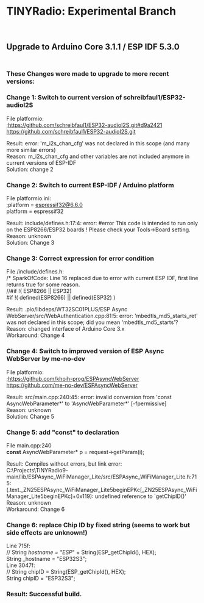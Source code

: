 # TINYRadio: Experimental Branch<br><br>
## Upgrade to Arduino Core 3.1.1 / ESP IDF 5.3.0<br><br>

### These Changes were made to upgrade to more recent versions:

### Change 1: Switch to current version of schreibfaul1/ESP32-audioI2S

File platformio:  
	;https://github.com/schreibfaul1/ESP32-audioI2S.git#d9a2421  
	https://github.com/schreibfaul1/ESP32-audioI2S.git

Result: error: 'm_i2s_chan_cfg' was not declared in this scope (and many more similar errors)  
Reason: m_i2s_chan_cfg and other variables are not included anymore in current versions of ESP-IDF  
Solution: change 2

### Change 2: Switch to current ESP-IDF / Arduino platform

File platformio.ini:  
;platform = espressif32@6.6.0  
platform = espressif32

Result: include/defines.h:17:4: error: #error This code is intended to run only on the ESP8266/ESP32 boards ! Please check your Tools->Board setting.  
Reason: unknown  
Solution: Change 3

### Change 3: Correct expression for error condition

File /include/defines.h:  
/* SparkOfCode: Line 16 replaced due to error with current ESP IDF, first line returns true for some reason.  
//#if !( ESP8266 || ESP32)  
#if !( defined(ESP8266) || defined(ESP32) )  

Result: .pio/libdeps/WT32SC01PLUS/ESP Async WebServer/src/WebAuthentication.cpp:81:5: error: 'mbedtls_md5_starts_ret' was not declared in this scope; did you mean 'mbedtls_md5_starts'?  
Reason: changed interface of Arduino Core 3.x  
Workaround: Change 4

### Change 4: Switch to improved version of ESP Async WebServer by me-no-dev
File platformio:  
;https://github.com/khoih-prog/ESPAsyncWebServer  
https://github.com/me-no-dev/ESPAsyncWebServer

Result: src/main.cpp:240:45: error: invalid conversion from 'const AsyncWebParameter*' to 'AsyncWebParameter*' [-fpermissive]  
Reason: unknown  
Solution: Change 5

### Change 5: add "const" to declaration
File main.cpp:240  
**const** AsyncWebParameter* p = request->getParam(i);

Result: Compiles without errors, but link error:  
C:\Projects\TINYRadio9-main/lib/ESPAsync_WiFiManager_Lite/src/ESPAsync_WiFiManager_Lite.h:715:(.text._ZN25ESPAsync_WiFiManager_Lite5beginEPKc[_ZN25ESPAsync_WiFiManager_Lite5beginEPKc]+0x119): undefined reference to `getChipID()'  
Reason: unknown  
Workaround: Change 6

### Change 6: replace Chip ID by fixed string (seems to work but side effects are unknown!)
Line 715f:  
//        String _hostname = "ESP_" + String(ESP_getChipId(), HEX);  
        String _hostname = "ESP32S3";  
Line 3047f:  
//        String chipID = String(ESP_getChipId(), HEX);  
        String chipID = "ESP32S3";

### Result: Successful build.

